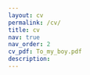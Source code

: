 ```yaml
---
layout: cv
permalink: /cv/
title: cv
nav: true
nav_order: 2
cv_pdf: To_my_boy.pdf
description: 
---
```

